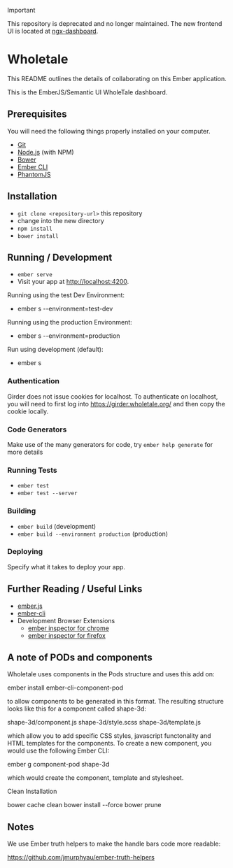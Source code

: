 > [!IMPORTANT]
> This repository is deprecated and no longer maintained. The new frontend UI is located at
> [ngx-dashboard](https://github.com/whole-tale/ngx-dashboard).

# Wholetale

This README outlines the details of collaborating on this Ember application.

This is the EmberJS/Semantic UI WholeTale dashboard.

## Prerequisites

You will need the following things properly installed on your computer.

* [Git](http://git-scm.com/)
* [Node.js](http://nodejs.org/) (with NPM)
* [Bower](http://bower.io/)
* [Ember CLI](http://ember-cli.com/)
* [PhantomJS](http://phantomjs.org/)

## Installation

* `git clone <repository-url>` this repository
* change into the new directory
* `npm install`
* `bower install`

## Running / Development

* `ember serve`
* Visit your app at [http://localhost:4200](http://localhost:4200).

Running using the test Dev Environment:

*  ember s --environment=test-dev

Running using the production Environment:
*  ember s --environment=production

Run using development (default):

*  ember s


### Authentication

Girder does not issue cookies for localhost. To authenticate on localhost, you will need to first log into https://girder.wholetale.org/ and then copy the cookie locally.

### Code Generators

Make use of the many generators for code, try `ember help generate` for more details

### Running Tests

* `ember test`
* `ember test --server`

### Building

* `ember build` (development)
* `ember build --environment production` (production)

### Deploying

Specify what it takes to deploy your app.

## Further Reading / Useful Links

* [ember.js](http://emberjs.com/)
* [ember-cli](http://ember-cli.com/)
* Development Browser Extensions
  * [ember inspector for chrome](https://chrome.google.com/webstore/detail/ember-inspector/bmdblncegkenkacieihfhpjfppoconhi)
  * [ember inspector for firefox](https://addons.mozilla.org/en-US/firefox/addon/ember-inspector/)

## A note of PODs and components

Wholetale uses components in the Pods structure and uses this add on:

ember install ember-cli-component-pod

to allow components to be generated in this format. The resulting structure looks like this for a component called shape-3d:

shape-3d/component.js
shape-3d/style.scss
shape-3d/template.js

which allow you to add specific CSS styles, javascript functonality and HTML templates for the 
components. To create a new component, you would use the following Ember CLI:

ember g component-pod shape-3d

which would create the component, template and stylesheet. 

Clean Installation

bower cache clean
bower install --force
bower prune


## Notes

We use Ember truth helpers to make the handle bars code more readable:

https://github.com/jmurphyau/ember-truth-helpers
